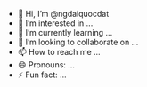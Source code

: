- 👋 Hi, I’m @ngdaiquocdat
- 👀 I’m interested in ...
- 🌱 I’m currently learning ...
- 💞️ I’m looking to collaborate on ...
- 📫 How to reach me ...
- 😄 Pronouns: ...
- ⚡ Fun fact: ...

<!---
ngdaiquocdat/ngdaiquocdat is a ✨ special ✨ repository because its `README.md` (this file) appears on your GitHub profile.
You can click the Preview link to take a look at your changes.
--->
